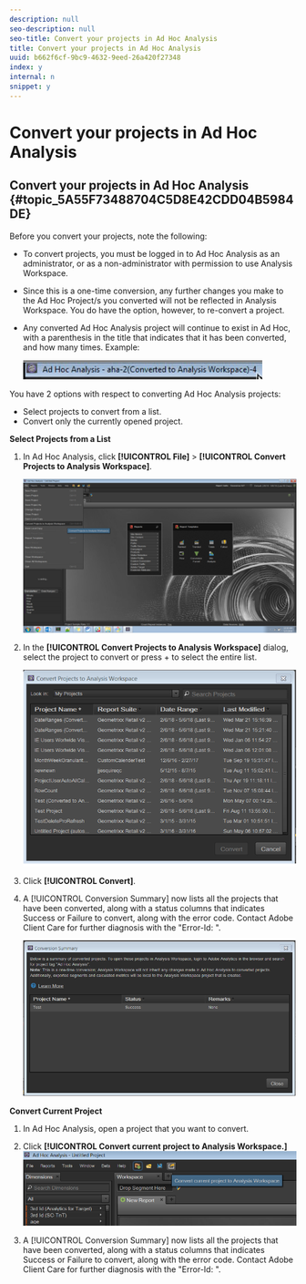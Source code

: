 ```yaml
---
description: null
seo-description: null
seo-title: Convert your projects in Ad Hoc Analysis
title: Convert your projects in Ad Hoc Analysis
uuid: b662f6cf-9bc9-4632-9eed-26a420f27348
index: y
internal: n
snippet: y
---
```


# Convert your projects in Ad Hoc Analysis

## Convert your projects in Ad Hoc Analysis {#topic_5A55F73488704C5D8E42CDD04B5984DE}

<a id="section_0E8F816B8D0740CAA44470B7E2842936"></a>

Before you convert your projects, note the following:

* To convert projects, you must be logged in to Ad Hoc Analysis as an administrator, or as a non-administrator with permission to use Analysis Workspace. 
* Since this is a one-time conversion, any further changes you make to the Ad Hoc Project/s you converted will not be reflected in Analysis Workspace. You do have the option, however, to re-convert a project. 
* Any converted Ad Hoc Analysis project will continue to exist in Ad Hoc, with a parenthesis in the title that indicates that it has been converted, and how many times. Example:

  ![](assets/aha_title_converted.png)

You have 2 options with respect to converting Ad Hoc Analysis projects:

* Select projects to convert from a list. 
* Convert only the currently opened project.

**Select Projects from a List**

1. In Ad Hoc Analysis, click **[!UICONTROL File]** > **[!UICONTROL Convert Projects to Analysis Workspace]**.

   ![](assets/aha2aw_convert.png)

1. In the **[!UICONTROL Convert Projects to Analysis Workspace]** dialog, select the project to convert or press  +  to select the entire list.

   ![](assets/aha2aw_projects.png)

1. Click **[!UICONTROL Convert]**. 
1. A [!UICONTROL Conversion Summary] now lists all the projects that have been converted, along with a status columns that indicates Success or Failure to convert, along with the error code. Contact Adobe Client Care for further diagnosis with the "Error-Id: <Error-Code>".

   ![](assets/export_summary.png)

**Convert Current Project**

1. In Ad Hoc Analysis, open a project that you want to convert. 
1. Click **[!UICONTROL Convert current project to Analysis Workspace.]** ![](assets/export_current.png)

1. A [!UICONTROL Conversion Summary] now lists all the projects that have been converted, along with a status columns that indicates Success or Failure to convert, along with the error code. Contact Adobe Client Care for further diagnosis with the "Error-Id: <Error-Code>".

